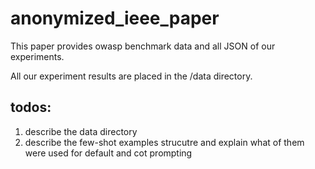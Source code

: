 # anonymized_ieee_paper

This paper provides owasp benchmark data and all JSON of our experiments.

All our experiment results are placed in the /data directory.

## todos:

1. describe the data directory
2. describe the few-shot examples strucutre and explain what of them were used for default and cot prompting
